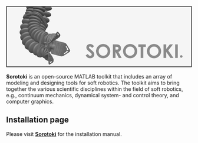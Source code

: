 <div align="center"> <img src="./bin/src/softrobot.png" width="700"> </div>

**Sorotoki** is an open-source MATLAB toolkit that includes an array of modeling and designing tools for soft robotics. The toolkit aims to bring together the various scientific disciplines within the field of soft robotics, e.g., continuum mechanics, dynamical system- and control theory, and computer graphics.

## Installation page
Please visit [**Sorotoki**](https://bjcaasenbrood.github.io/SorotokiCode/) for the installation manual.
